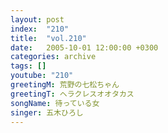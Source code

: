 ```yaml
---
layout: post
index:  "210"
title:  "vol.210"
date:   2005-10-01 12:00:00 +0300
categories: archive
tags: []
youtube: "210"
greetingM: 荒野の七松ちゃん
greetingT: ヘラクレスオオタカス
songName: 待っている女
singer: 五木ひろし
---
```

